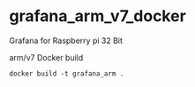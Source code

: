 # grafana_arm_v7_docker
Grafana for Raspberry pi 32 Bit

arm/v7 Docker build

`docker build -t grafana_arm .`
